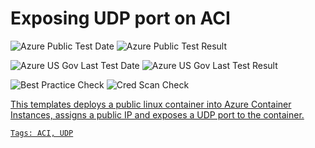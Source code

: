 # Exposing UDP port on ACI

![Azure Public Test Date](https://azurequickstartsservice.blob.core.windows.net/badges/201-aci-udp/PublicLastTestDate.svg)
![Azure Public Test Result](https://azurequickstartsservice.blob.core.windows.net/badges/201-aci-udp/PublicDeployment.svg)

![Azure US Gov Last Test Date](https://azurequickstartsservice.blob.core.windows.net/badges/201-aci-udp/FairfaxLastTestDate.svg)
![Azure US Gov Last Test Result](https://azurequickstartsservice.blob.core.windows.net/badges/201-aci-udp/FairfaxDeployment.svg)

![Best Practice Check](https://azurequickstartsservice.blob.core.windows.net/badges/201-aci-udp/BestPracticeResult.svg)
![Cred Scan Check](https://azurequickstartsservice.blob.core.windows.net/badges/201-aci-udp/CredScanResult.svg)

<a href="https://portal.azure.com/#create/Microsoft.Template/uri/https://raw.githubusercontent.com/Azure/azure-quickstart-templates/201-aci-udp/azuredeploy.json" target="_blank">



This templates deploys a public  linux container into Azure Container Instances, assigns a public IP and exposes a UDP port to the container.

`Tags: ACI, UDP`

